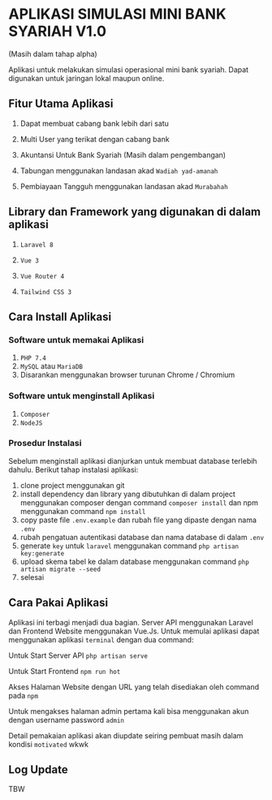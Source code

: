 # APLIKASI SIMULASI MINI BANK SYARIAH V1.0

(Masih dalam tahap alpha)

<!-- `
Pesan Tidak Rahasia Wkwk

` -->

Aplikasi untuk melakukan simulasi operasional mini bank syariah. Dapat digunakan untuk jaringan lokal maupun online.

## Fitur Utama Aplikasi

1. Dapat membuat cabang bank lebih dari satu

2. Multi User yang terikat dengan cabang bank

3. Akuntansi Untuk Bank Syariah (Masih dalam pengembangan)

4. Tabungan menggunakan landasan akad `Wadiah yad-amanah`

5. Pembiayaan Tangguh menggunakan landasan akad `Murabahah`

<!-- ### Glossary untuk user yang awam dengan keuangan syariah

`akad` adalah kontrak yang mengikat kedua belah pihak untuk memenuhi setiap kewajiban dan tanggung jawab yang telah ditulis di dalam akad.

`wadiah` adalah  -->

## Library dan Framework yang digunakan di dalam aplikasi

1. `Laravel 8`

2. `Vue 3`

3. `Vue Router 4`

4. `Tailwind CSS 3`

 ## Cara Install Aplikasi

 ### Software untuk memakai Aplikasi
 1. `PHP 7.4`
 2. `MySQL` atau `MariaDB`
 3. Disarankan menggunakan browser turunan Chrome / Chromium

 ### Software untuk menginstall Aplikasi
 1. `Composer`
 2. `NodeJS`

### Prosedur Instalasi

Sebelum menginstall aplikasi dianjurkan untuk membuat database terlebih dahulu. Berikut tahap instalasi aplikasi:

1. clone project menggunakan git
2. install dependency dan library yang dibutuhkan di dalam project menggunakan composer dengan command `composer install` dan npm menggunakan command `npm install`
3. copy paste file `.env.example` dan rubah file yang dipaste dengan nama `.env`
4. rubah pengatuan autentikasi database dan nama database di dalam `.env`
5. generate `key` untuk `laravel` menggunakan command `php artisan key:generate`
6. upload skema tabel ke dalam database menggunakan command `php artisan migrate --seed`
7. selesai

## Cara Pakai Aplikasi

Aplikasi ini terbagi menjadi dua bagian. Server API menggunakan Laravel dan Frontend Website menggunakan Vue.Js. Untuk memulai aplikasi dapat menggunakan aplikasi `terminal` dengan dua command:

Untuk Start Server API
`php artisan serve`

Untuk Start Frontend
`npm run hot`

Akses Halaman Website dengan URL yang telah disediakan oleh command pada `npm`

Untuk mengakses halaman admin pertama kali bisa menggunakan akun dengan username password `admin`

Detail pemakaian aplikasi akan diupdate seiring pembuat masih dalam kondisi `motivated` wkwk

## Log Update

TBW
